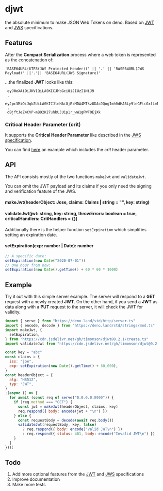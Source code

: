 # djwt

the absolute minimum to make JSON Web Tokens on deno. Based on
[JWT](https://tools.ietf.org/html/rfc7519) and
[JWS](https://www.rfc-editor.org/rfc/rfc7515.html) specifications.

## Features

After the **Compact Serialization** process where a web token is represented as
the concatenation of:

`'BASE64URL(UTF8(JWS Protected Header))' || '.' || 'BASE64URL(JWS Payload)' ||'.'|| 'BASE64URL(JWS Signature)'`

...the finalized **JWT** looks like this:

```
 eyJ0eXAiOiJKV1QiLA0KICJhbGciOiJIUzI1NiJ9
 .
 eyJpc3MiOiJqb2UiLA0KICJleHAiOjEzMDA4MTkzODAsDQogImh0dHA6Ly9leGFtcGxlLmNvbS9pc19yb290Ijp0cnVlfQ
 .
 dBjftJeZ4CVP-mB92K27uhbUJU1p1r_wW1gFWFOEjXk
```

### Critical Header Parameter (crit)

It supports the **Critical Header Parameter** like described in the
[JWS specification](https://www.rfc-editor.org/rfc/rfc7515.html#section-4.1.11).

You can find [here](https://github.com/timonson/djwt/tree/master/examples) an
example which includes the _crit_ header parameter.

## API

The API consists mostly of the two functions `makeJwt` and `validateJwt`.

You can omit the JWT payload and its claims if you only need the signing and
verification feature of the JWS.

#### makeJwt(headerObject: Jose, claims: Claims | string = "", key: string)

#### validateJwt(jwt: string, key: string, throwErrors: boolean = true, criticalHandlers: CritHandlers = {})

Additionally there is the helper function `setExpiration` which simplifies
setting an expiration date.

#### setExpiration(exp: number | Date): number

```javascript
// A specific date:
setExpiration(new Date("2020-07-01"))
// One hour from now:
setExpiration(new Date().getTime() + 60 * 60 * 1000)
```

## Example

Try it out with this simple server example. The server will respond to a **GET**
request with a newly created **JWT**. On the other hand, if you send a **JWT**
as data along with a **PUT** request to the server, it will check the JWT for
validity.

```javascript
import { serve } from "https://deno.land/std/http/server.ts"
import { encode, decode } from "https://deno.land/std/strings/mod.ts"
import makeJwt, {
  setExpiration,
} from "https://cdn.jsdelivr.net/gh/timonson/djwt@0.2.1/create.ts"
import validateJwt from "https://cdn.jsdelivr.net/gh/timonson/djwt@0.2.1/validate.ts"

const key = "abc"
const claims = {
  iss: "joe",
  exp: setExpiration(new Date().getTime() + 60_000),
}
const headerObject = {
  alg: "HS512",
  typ: "JWT",
}
;(async () => {
  for await (const req of serve("0.0.0.0:8000")) {
    if (req.method === "GET") {
      const jwt = makeJwt(headerObject, claims, key)
      req.respond({ body: encode(jwt + "\n") })
    } else {
      const requestBody = decode(await req.body())
      validateJwt(requestBody, key, false)
        ? req.respond({ body: encode("Valid JWT\n") })
        : req.respond({ status: 401, body: encode("Invalid JWT\n") })
    }
  }
})()
```

## Todo

1. Add more optional features from the
   [JWT](https://tools.ietf.org/html/rfc7519) and
   [JWS](https://www.rfc-editor.org/rfc/rfc7515.html) specifications
2. Improve documentation
3. Make more tests

